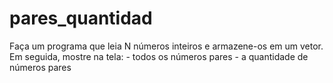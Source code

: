 # pares_quantidad
Faça um programa que leia N números inteiros e armazene-os em um vetor. Em seguida, mostre na tela: - todos os números pares - a quantidade de números pares

